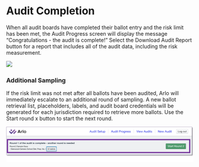 # Audit Completion

When all audit boards have completed their ballot entry and the risk limit has been met, the Audit Progress screen will display the message “Congratulations - the audit is complete!”  Select the Download Audit Report button for a report that includes all of the audit data, including the risk measurement.

![](https://lh6.googleusercontent.com/AG5ZzITxbqU367SFe5yDToeCHAyKwYRxk1pw0FCaXusl\_8Cylt-SovgXtmTI7sQwbXf3\_9x6sthAmS1-JeptdTF4hQx34BMwMoCbVq2Zrj9auRKAju\_H33Jzg4VmmwOv-nOQ4LLr)

### **Additional Sampling**

If the risk limit was not met after all ballots have been audited, Arlo will immediately escalate to an additional round of sampling. A new ballot retrieval list, placeholders, labels, and audit board credentials will be generated for each jurisdiction required to retrieve more ballots. Use the Start round x button to start the next round.

![](<../.gitbook/assets/image (80).png>)
